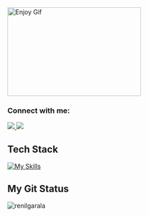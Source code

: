 <img src="https://media3.giphy.com/media/v1.Y2lkPTc5MGI3NjExcDU3Y3V2cXlzOXJoM3lqeW1sY2V1cmNnNDdwdW9sMnJnM241b2lzbyZlcD12MV9pbnRlcm5hbF9naWZfYnlfaWQmY3Q9Zw/5xaOcLGvzHxDKjufnLW/giphy.gif" alt="Enjoy Gif" width="300" height="200">

<h3>Connect with me: </h3>
<a href="https://mail.google.com/mail/?view=cm&fs=1&to=renilgarala360004@gmail.com">
    <img src="https://skillicons.dev/icons?i=gmail" />
  </a>
  <a href="https://www.linkedin.com/in/renilgarala/">
    <img src="https://skillicons.dev/icons?i=linkedin" />
  </a>

## Tech Stack
[![My Skills](https://skillicons.dev/icons?i=html,css,js,react,redux,git,express,mongodb,nodejs,tailwind,bootstrap,materialui,babel,vite,figma,vscode,postman&perline=11)](https://skillicons.dev)

<h2>My Git Status</h2>
<p><img align="center" src="https://github-readme-streak-stats.herokuapp.com/?user=renilgarala&" alt="renilgarala" /></p>
